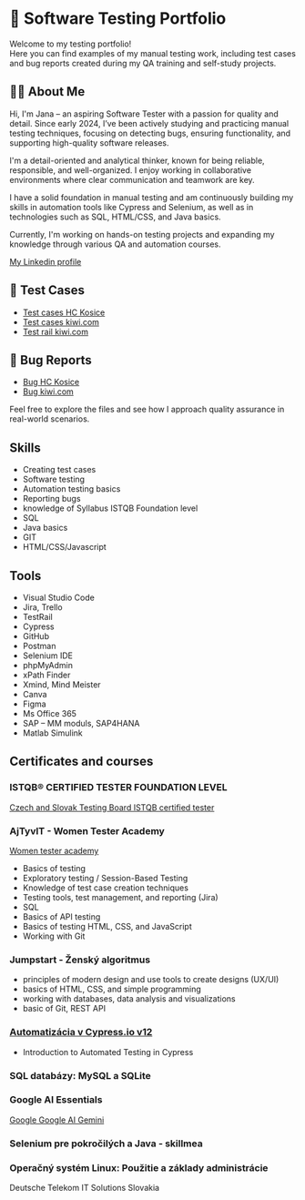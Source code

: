 # 🧪 Software Testing Portfolio

Welcome to my testing portfolio!  
Here you can find examples of my manual testing work, including test cases and bug reports created during my QA training and self-study projects.

## 👩‍💻 About Me

Hi, I'm Jana – an aspiring Software Tester with a passion for quality and detail. Since early 2024, I’ve been actively studying and practicing manual testing techniques, focusing on detecting bugs, ensuring functionality, and supporting high-quality software releases.

I'm a detail-oriented and analytical thinker, known for being reliable, responsible, and well-organized. I enjoy working in collaborative environments where clear communication and teamwork are key.

I have a solid foundation in manual testing and am continuously building my skills in automation tools like Cypress and Selenium, as well as in technologies such as SQL, HTML/CSS, and Java basics.

Currently, I'm working on hands-on testing projects and expanding my knowledge through various QA and automation courses.

[My Linkedin profile](http://www.linkedin.com/in/jana-nalevankova)


## 📄 Test Cases

* [Test cases HC Kosice](#https://docs.google.com/spreadsheets/d/1HPA9vGRg8q2KfdgXG3U3ZziNYurqKDXd/edit?gid=894211328#gid=894211328)
* [Test cases kiwi.com](https://docs.google.com/spreadsheets/d/1xua8feK6DrpOcOhWWHenLi_KkfZ-6Pe1/edit?gid=2069498808#gid=2069498808)
* [Test rail kiwi.com](https://drive.google.com/file/d/1IpBjwXjtvnlWszw4Jh0ZfD1MGcsRLBei/view?usp=sharing)
  

## 🐞 Bug Reports

* [Bug HC Kosice](https://drive.google.com/file/d/1dOlsEm5JqbKPrauS6IWqTFeBbg3CghBS/view?usp=drive_link)
* [Bug kiwi.com](https://drive.google.com/drive/folders/1W9uLrzHktzr19I413Ekh1zVHTfeXCv5h)

Feel free to explore the files and see how I approach quality assurance in real-world scenarios.

## Skills 

* Creating test cases
*	Software testing
*	Automation testing  basics
*	Reporting bugs
*	knowledge of Syllabus ISTQB Foundation level
*	SQL
*	Java basics
*	GIT
*	HTML/CSS/Javascript


## Tools

*	Visual Studio Code 
*	Jira, Trello 
*	TestRail
*	Cypress 
*	GitHub 
*	Postman 
*	Selenium IDE 
*	phpMyAdmin
*	xPath Finder 
*	Xmind, Mind Meister 
*	Canva
*	Figma 
*	Ms Office 365
*	SAP – MM moduls, SAP4HANA
*	Matlab Simulink

## Certificates and courses


### ISTQB® CERTIFIED TESTER FOUNDATION LEVEL
[Czech and Slovak Testing Board ISTQB certified tester](https://drive.google.com/file/d/1A6KpEFX7lOEmr4DrEloqFSJQXnOH6KK6/view?usp=drive_link)

### AjTyvIT - Women Tester Academy
[Women tester academy](https://ajtyvit.sk/podujatia/women-tester-academy-18/)
*	Basics of testing 
*	Exploratory testing / Session-Based Testing 
*	Knowledge of test case creation techniques 
*	Testing tools, test management, and reporting (Jira) 
*	SQL 
*	Basics of API testing 
*	Basics of testing HTML, CSS, and JavaScript 
*	Working with Git


### Jumpstart - Ženský algoritmus
* principles of modern design and use tools to create designs (UX/UI)
* basics of HTML, CSS, and simple programming
* working with databases, data analysis and visualizations
* basic of Git, REST API

### [Automatizácia v Cypress.io v12](https://skillmea.sk/student/online-kurzy/test-automatizacia-v-cypress-io/kapitoly/instalacia-a-struktura-cypress-projektu)
*	Introduction to Automated Testing in Cypress

### SQL databázy: MySQL a SQLite

### Google AI Essentials
[Google Google AI Gemini](https://www.coursera.org/account/accomplishments/verify/ACJDYQUOR32V)

### Selenium pre pokročilých a Java - skillmea

### Operačný systém Linux: Použitie a základy administrácie
Deutsche Telekom IT Solutions Slovakia












